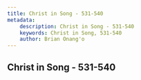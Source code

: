 ```yaml
---
title: Christ in Song - 531-540
metadata:
    description: Christ in Song - 531-540
    keywords: Christ in Song, 531-540
    author: Brian Onang'o
---
```



## Christ in Song - 531-540
  